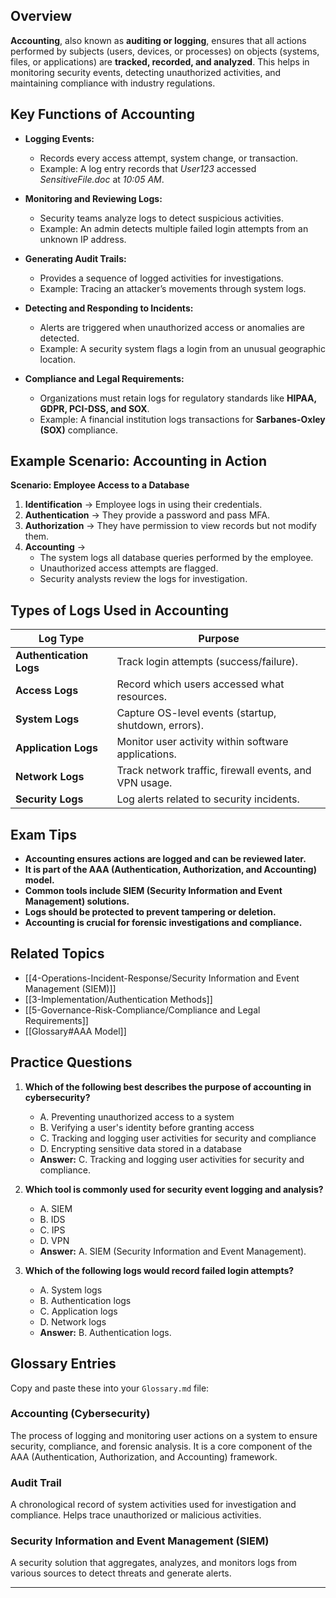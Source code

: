 ## Overview  
**Accounting**, also known as **auditing or logging**, ensures that all actions performed by subjects (users, devices, or processes) on objects (systems, files, or applications) are **tracked, recorded, and analyzed**. This helps in monitoring security events, detecting unauthorized activities, and maintaining compliance with industry regulations.

## Key Functions of Accounting  
- **Logging Events:**  
  - Records every access attempt, system change, or transaction.  
  - Example: A log entry records that *User123* accessed *SensitiveFile.doc* at *10:05 AM*.

- **Monitoring and Reviewing Logs:**  
  - Security teams analyze logs to detect suspicious activities.  
  - Example: An admin detects multiple failed login attempts from an unknown IP address.

- **Generating Audit Trails:**  
  - Provides a sequence of logged activities for investigations.  
  - Example: Tracing an attacker’s movements through system logs.

- **Detecting and Responding to Incidents:**  
  - Alerts are triggered when unauthorized access or anomalies are detected.  
  - Example: A security system flags a login from an unusual geographic location.

- **Compliance and Legal Requirements:**  
  - Organizations must retain logs for regulatory standards like **HIPAA, GDPR, PCI-DSS, and SOX**.  
  - Example: A financial institution logs transactions for **Sarbanes-Oxley (SOX)** compliance.

## Example Scenario: Accounting in Action  
**Scenario: Employee Access to a Database**  
1. **Identification** → Employee logs in using their credentials.  
2. **Authentication** → They provide a password and pass MFA.  
3. **Authorization** → They have permission to view records but not modify them.  
4. **Accounting** →  
   - The system logs all database queries performed by the employee.  
   - Unauthorized access attempts are flagged.  
   - Security analysts review the logs for investigation.

## Types of Logs Used in Accounting  
| **Log Type** | **Purpose** |
|-------------|------------|
| **Authentication Logs** | Track login attempts (success/failure). |
| **Access Logs** | Record which users accessed what resources. |
| **System Logs** | Capture OS-level events (startup, shutdown, errors). |
| **Application Logs** | Monitor user activity within software applications. |
| **Network Logs** | Track network traffic, firewall events, and VPN usage. |
| **Security Logs** | Log alerts related to security incidents. |

## Exam Tips  
- **Accounting ensures actions are logged and can be reviewed later.**  
- **It is part of the AAA (Authentication, Authorization, and Accounting) model.**  
- **Common tools include SIEM (Security Information and Event Management) solutions.**  
- **Logs should be protected to prevent tampering or deletion.**  
- **Accounting is crucial for forensic investigations and compliance.**  

## Related Topics  
- [[4-Operations-Incident-Response/Security Information and Event Management (SIEM)]]  
- [[3-Implementation/Authentication Methods]]  
- [[5-Governance-Risk-Compliance/Compliance and Legal Requirements]]  
- [[Glossary#AAA Model]]  

## Practice Questions  
1. **Which of the following best describes the purpose of accounting in cybersecurity?**  
   - A. Preventing unauthorized access to a system  
   - B. Verifying a user's identity before granting access  
   - C. Tracking and logging user activities for security and compliance  
   - D. Encrypting sensitive data stored in a database  
   - **Answer:** C. Tracking and logging user activities for security and compliance.  

2. **Which tool is commonly used for security event logging and analysis?**  
   - A. SIEM  
   - B. IDS  
   - C. IPS  
   - D. VPN  
   - **Answer:** A. SIEM (Security Information and Event Management).  

3. **Which of the following logs would record failed login attempts?**  
   - A. System logs  
   - B. Authentication logs  
   - C. Application logs  
   - D. Network logs  
   - **Answer:** B. Authentication logs.  

## Glossary Entries  
Copy and paste these into your `Glossary.md` file:  

### **Accounting (Cybersecurity)**  
The process of logging and monitoring user actions on a system to ensure security, compliance, and forensic analysis. It is a core component of the AAA (Authentication, Authorization, and Accounting) framework.

### **Audit Trail**  
A chronological record of system activities used for investigation and compliance. Helps trace unauthorized or malicious activities.

### **Security Information and Event Management (SIEM)**  
A security solution that aggregates, analyzes, and monitors logs from various sources to detect threats and generate alerts.

---
